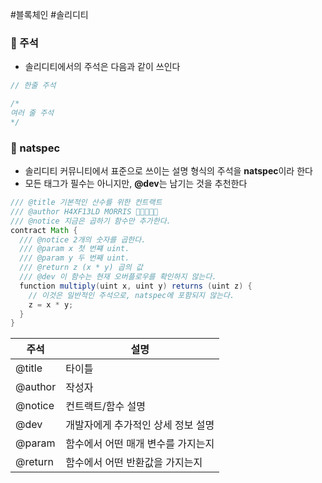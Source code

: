 ---
---

#블록체인 #솔리디티 

### 📌 주석
+ 솔리디티에서의 주석은 다음과 같이 쓰인다
```Java
// 한줄 주석

/*
여러 줄 주석
*/
```

### 📌 natspec
+ 솔리디티 커뮤니티에서 표준으로 쓰이는 설명 형식의 주석을 **natspec**이라 한다
+ 모든 태그가 필수는 아니지만, **@dev**는 남기는 것을 추천한다
```Java
/// @title 기본적인 산수를 위한 컨트랙트  
/// @author H4XF13LD MORRIS 💯💯😎💯💯  
/// @notice 지금은 곱하기 함수만 추가한다.  
contract Math {  
  /// @notice 2개의 숫자를 곱한다.  
  /// @param x 첫 번쨰 uint.  
  /// @param y 두 번째 uint.  
  /// @return z (x * y) 곱의 값  
  /// @dev 이 함수는 현재 오버플로우를 확인하지 않는다.  
  function multiply(uint x, uint y) returns (uint z) {  
    // 이것은 일반적인 주석으로, natspec에 포함되지 않는다.  
    z = x * y;  
  }  
}
```

| **주석**   | **설명**                               |
| ------| ---------------------------------- |
| @title  | 타이틀                             |
| @author | 작성자                             |
| @notice | 컨트랙트/함수 설명                 |
| @dev    | 개발자에게 추가적인 상세 정보 설명 |
| @param  | 함수에서 어떤 매개 변수를 가지는지 |
| @return       |함수에서 어떤 반환값을 가지는지                                    |
